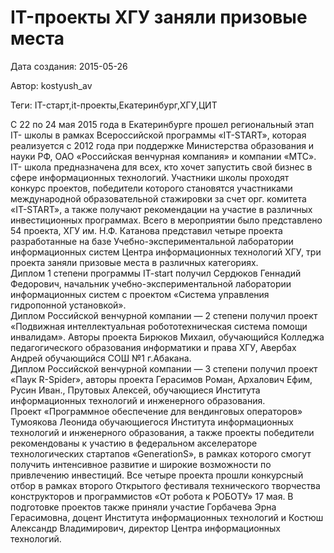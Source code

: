 # IT-проекты ХГУ заняли призовые места

Дата создания: 2015-05-26

Автор: kostyush_av

Теги: IT-старт,it-проекты,Екатеринбург,ХГУ,ЦИТ

С 22 по 24 мая 2015 года в Екатеринбурге прошел региональный этап IT- школы в рамках Всероссийской программы «IT-START», которая реализуется с 2012 года при поддержке Министерства образования и науки РФ, ОАО «Российская венчурная компания» и компании «МТС». IT- школа предназначена для всех, кто хочет запустить свой бизнес в сфере информационных технологий. Участники школы проходят конкурс проектов, победители которого становятся участниками международной образовательной стажировки за счет орг. комитета «IT-START», а также получают рекомендации на участие в различных инвестиционных программах. Всего в мероприятии было представлено 54 проекта, ХГУ им. Н.Ф. Катанова представил четыре проекта разработанные на базе Учебно-экспериментальной лаборатории информационных систем Центра информационных технологий ХГУ, три проекта заняли призовые места в различных категориях.  
Диплом 1 степени программы IT-start получил Сердюков Геннадий Федорович, начальник учебно-экспериментальной лаборатории информационных систем с проектом «Система управления гидропонной установкой».  
Диплом Российской венчурной компании — 2 степени получил проект «Подвижная интеллектуальная робототехническая система помощи инвалидам». Авторы проекта Бирюков Михаил, обучающийся Колледжа педагогического образования информатики и права ХГУ, Авербах Андрей обучающийся СОШ №1 г.Абакана.  
Диплом Российской венчурной компании — 3 степени получил проект «Паук R-Spider», авторы проекта Герасимов Роман, Архалович Ефим, Русин Иван., Прутовых Алексей, обучающиеся Института информационных технологий и инженерного образования.  
Проект «Программное обеспечение для вендинговых операторов» Тумоякова Леонида обучающиегося Института информационных технологий и инженерного образования, а также проекты победители рекомендованы к участию в федеральном акселераторе технологических стартапов «GenerationS», в рамках которого смогут получить интенсивное развитие и широкие возможности по привлечению инвестиций. Все четыре проекта прошли конкурсный отбор в рамках второго Открытого фестиваля технического творчества конструкторов и программистов «От робота к РОБОТУ» 17 мая. В подготовке проектов также приняли участие Горбачева Эрна Герасимовна, доцент Института информационных технологий и Костюш Александр Владимирович, директор Центра информационных технологий.

